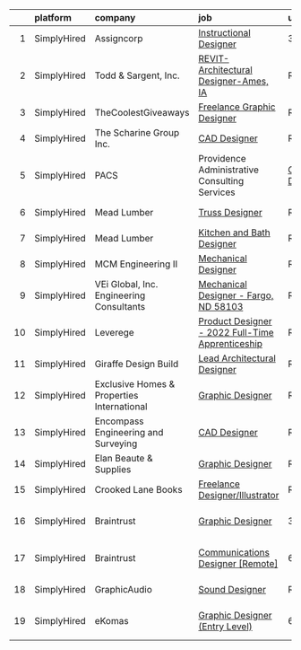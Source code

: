 

|    | platform    | company                                              | job                                                                                                                                                      | update_time   | location           |
|---:|:------------|:-----------------------------------------------------|:---------------------------------------------------------------------------------------------------------------------------------------------------------|:--------------|:-------------------|
|  1 | SimplyHired | Assigncorp                                           | [Instructional Designer](https://www.simplyhired.com/job/-m24Q5I_BcT8m0u9Bw8TZxd1i3rJNotEdVHbwRRltk7f_dIUA-NaWQ?q=3d+designer)                           | 3d            | Remote             |
|  2 | SimplyHired | Todd & Sargent, Inc.                                 | [REVIT-Architectural Designer-Ames, IA](https://www.simplyhired.com/job/QHvw22WAEIUtSM97Vvv25tLYkNla8rM_F4iHs_ArBFZZjZ05x71cOQ?q=3d+designer)            | Recently      | Des Moines, IA     |
|  3 | SimplyHired | TheCoolestGiveaways                                  | [Freelance Graphic Designer](https://www.simplyhired.com/job/RLeVriDFQ-0N3S_bXsJCIexmjRXoQ3XP0WH5-IiM4cMpTwLU6dm8JQ?q=3d+designer)                       | Recently      | Remote             |
|  4 | SimplyHired | The Scharine Group Inc.                              | [CAD Designer](https://www.simplyhired.com/job/JzofpFWZdP4KFrh49kbxuFN7ygk9wWIqXwud_UF1NodiYoNpjQ2bMQ?q=3d+designer)                                     | Recently      | Clinton, WI        |
|  5 | SimplyHired | PACS | Providence Administrative Consulting Services | [Graphic Designer](https://www.simplyhired.com/job/YkjBTrYfoJleChPk8MgwgixSyVJ3z5Jt0IuwqA7_wKPmZ06vdG6lFw?q=3d+designer)                                 | 3d            | Rocklin, CA        |
|  6 | SimplyHired | Mead Lumber                                          | [Truss Designer](https://www.simplyhired.com/job/ImSt3fSjKHeU-9aWkhBSm_4J563Qyonlye6SLpiB8_TCsZxNWMjupg?q=3d+designer)                                   | Recently      | Cheyenne, WY       |
|  7 | SimplyHired | Mead Lumber                                          | [Kitchen and Bath Designer](https://www.simplyhired.com/job/6XgAF-lNmYllbBGG-IKdCAZeqJWp0uTyyUL6EYlR69rHsRd5P9phqw?q=3d+designer)                        | Recently      | Mc Cook, NE        |
|  8 | SimplyHired | MCM Engineering II                                   | [Mechanical Designer](https://www.simplyhired.com/job/Yket0NYKGSt9-lYzo2g4Sp8656GT6eCSdb-z86TwkhLs86PDImrMOw?q=3d+designer)                              | Recently      | Enoch, UT          |
|  9 | SimplyHired | VEi Global, Inc. Engineering Consultants             | [Mechanical Designer - Fargo, ND 58103](https://www.simplyhired.com/job/rY4gc12sPb-WCwLNi9cDGHEjtfISTFlaGR6A5IS_sESeskQpL-efrw?q=3d+designer)            | Recently      | Fargo, ND          |
| 10 | SimplyHired | Leverege                                             | [Product Designer - 2022 Full-Time Apprenticeship](https://www.simplyhired.com/job/f2PnrkNkoKjnF_c7MsOM41LbDj7RDHIKkfuGC1pKOOPB0dNQ0HmV5w?q=3d+designer) | Recently      | Remote             |
| 11 | SimplyHired | Giraffe Design Build                                 | [Lead Architectural Designer](https://www.simplyhired.com/job/lroDveleqZbOOPW_mBnVM5qPw1SPCu1wZ8443MCWFadkekNn7PD8bQ?q=3d+designer)                      | Recently      | Chelsea, MI        |
| 12 | SimplyHired | Exclusive Homes & Properties International           | [Graphic Designer](https://www.simplyhired.com/job/TDd1Z2TM8HYvZ3xIoDRSW-zquU0aN1LL-3UBH-kdHnkAk5034bWmqA?q=3d+designer)                                 | Recently      | Remote +1 location |
| 13 | SimplyHired | Encompass Engineering and Surveying                  | [CAD Designer](https://www.simplyhired.com/job/FctTRIu7wb7zqS9xFGYqybu4FuzH51t7WhRBrfNVjkDJpDCpVKGM3Q?q=3d+designer)                                     | Recently      | Cle Elum, WA       |
| 14 | SimplyHired | Elan Beaute & Supplies                               | [Graphic Designer](https://www.simplyhired.com/job/RHcWN_ie5qSTnh-Y7dlIGwC5vEbEchLtQOC-JFxdKYmuHqL7qR9QzQ?q=3d+designer)                                 | Recently      | San Jose, CA       |
| 15 | SimplyHired | Crooked Lane Books                                   | [Freelance Designer/Illustrator](https://www.simplyhired.com/job/7-oep-i_7yGCdk0DJ_OH2vzdbNj70sC1mFujxIhSI1Owd9RNnsIQkw?q=3d+designer)                   | Recently      | Remote             |
| 16 | SimplyHired | Braintrust                                           | [Graphic Designer](https://www.simplyhired.com/job/GoOSEIOMRa2sM2Q4iY0yk2rTy7kspGFSz7KLNc37xEuIAZQBcrIS_A?q=3d+designer)                                 | 3d            | San Francisco, CA  |
| 17 | SimplyHired | Braintrust                                           | [Communications Designer [Remote]](https://www.simplyhired.com/job/E4YQMvO070TzfC-vvzccp7JShG9cpplK9iONGqUdoTBqYYWDvx07Ug?q=3d+designer)                 | 6d            | San Francisco, CA  |
| 18 | SimplyHired | GraphicAudio                                         | [Sound Designer](https://www.simplyhired.com/job/Ft833UrdPnchfefehudvRLsQ8BbX9qkOnOcL12NRM-HDcvEucjcIqg?q=3d+designer)                                   | Recently      | Remote +1 location |
| 19 | SimplyHired | eKomas                                               | [Graphic Designer (Entry Level)](https://www.simplyhired.com/job/c9HNq9LT9kbzSdY2rHdHNQFtyd_IFCqA4lz9Wfb4BnKKzuJ24_2hBA?q=3d+designer)                   | 6d            | San Ramon, CA      |
